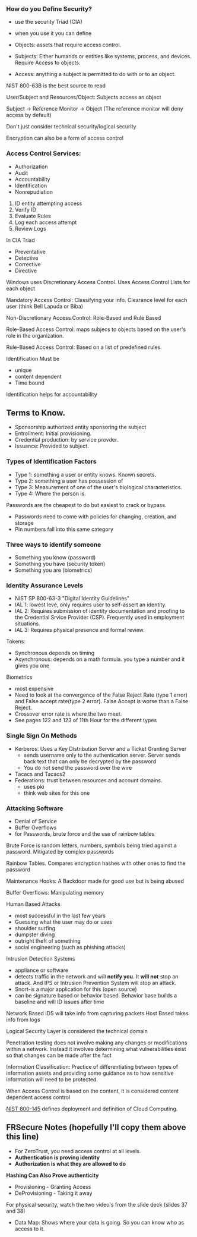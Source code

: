 ### How do you Define Security?
- use the security Triad (CIA)
- when you use it you can define

- Objects:  assets that require access control.
- Subjects:  Either humands or entities like systems, process, and devices.  Require Access to objects.
- Access:  anything a subject is permitted to do with or to an object.

NIST 800-63B is the best source to read

User/Subject and Resources/Object:  Subjects access an object

Subject -> Reference Monitor -> Object (The reference monitor will deny access by default)

Don't just consider technical security/logical security

Encryption can also be a form of access control 

### Access Control Services:
- Authorization
- Audit
- Accountability
- Identification
- Nonrepudiation 

1. ID entity attempting access
2. Verify ID
3. Evaluate Rules
4. Log each access attempt
5. Review Logs

In CIA Triad
- Preventative
- Detective
- Corrective
- Directive

Windows uses Discretionary Access Control. Uses Access Control Lists for each object 

Mandatory Access Control:  Classifying your info.  Clearance level for each user (think Bell Lapuda or Biba)

Non-Discretionary Access Control:  Role-Based and Rule Based

Role-Based Access Control:  maps subjecs to objects based on the user's role in the organization.

Rule-Based Access Control:  Based on a list of predefined rules.

Identification Must be
- unique
- content dependent
- Time bound

Identification helps for accountability

## Terms to Know. 
 - Sponsorship authorized entity sponsoring the subject
 - Entrollment:  Initial provisioning. 
 - Credential production:  by service provder.  
 - Issuance:  Provided to subject.  
 
### Types of Identification Factors 
- Type 1:  something a user or entity knows.  Known secrets.  
- Type 2:  something a user has possession of
- Type 3:  Measurement of one of the user's biological characteristics. 
- Type 4:  Where the person is.  

Passwords are the cheapest to do but easiest to crack or bypass.
- Passwords need to come with policies for changing, creation, and storage 
- Pin numbers fall into this same category

### Three ways to identify someone
- Something you know (password)
- Something you have (security token)
- Something you are (biometrics)

### Identity Assurance Levels 
- NIST SP 800-63-3 "Digital Identity Guidelines"
- IAL 1:  lowest leve, only requires user to self-assert an identity. 
- IAL 2:  Requires submission of identity documentation and proofing to the Credential Srvice Provider (CSP).  Frequently used in employment situations.
- IAL 3:  Requires physical presence and formal review.

Tokens:
- Synchronous  depends on timing
- Asynchronous:  depends on a math formula.  you type a number and it gives you one

Biometrics
- most expensive
- Need to look at the convergence of the False Reject Rate (type 1 error) and False accept rate(type 2 error).  False Accept is worse than a False Reject.  
- Crossover error rate is where the two meet. 
- See pages 122 and 123 of 11th Hour for the different types

### Single Sign On Methods
- Kerberos.  Uses a Key Distribution Server and a Ticket Granting Server
  - sends username only to the authentication server.  Server sends back text that can only be decrypted by the password
  - You do not send the password over the wire
- Tacacs and Tacacs2
- Federations:  trust between resources and account domains.  
  - uses pki 
  - think web sites for this one

### Attacking Software
- Denial of Service
- Buffer Overflows
- for Passwords, brute force and the use of rainbow tables

Brute Force is random letters, numbers, symbols being tried against a password.  Mitigated by complex passwords

Rainbow Tables.  Compares encryption hashes with other ones to find the password

Maintenance Hooks:  A Backdoor made for good use but is being abused

Buffer Overflows:  Manipulating memory

Human Based Attacks
 - most successful in the last few years
 - Guessing what the user may do or uses
 - shoulder surfing
 - dumpster diving
 - outright theft of something
 - social engineering (such as phishing attacks)

Intrusion Detection Systems
 - appliance or software
 - detects traffic in the network and will **notify you**.  It **will not** stop an attack. And IPS or Intrusion Prevention System will stop an attack. 
 - Snort-is a major application for this (open source)
 - can be signature based or behavior based.  Behavior base builds a baseline and will ID issues after time

Network Based IDS will take info from capturing packets
Host Based takes info from logs 

Logical Security Layer is considered the technical domain

Penetration testing does not involve making any changes or modifications within a network.  Instead it involves determining what vulnerabilities exist so that changes can be made after the fact

Information Classification:  Practice of differentiating between types of information assets and providing some guidance as to how sensitive information will need to be protected.  

When Access Control is based on the content, it is considered content dependent access control

[NIST 800-145](https://nvlpubs.nist.gov/nistpubs/Legacy/SP/nistspecialpublication800-145.pdf) defines deployment and definition of Cloud Computing.  

## FRSecure Notes (hopefully I'll copy them above this line)

- For ZeroTrust, you need access control at all levels.  
- **Authentication is proving identity**
- **Authorization is what they are allowed to do** 

**Hashing Can Also Prove authenticity**

- Provisioning - Granting Access
- DeProvisioning - Taking it away

For physical security, watch the two video's from the slide deck (slides 37 and 38)
 
- Data Map:  Shows where your data is going.  So you can know who as access to it.
